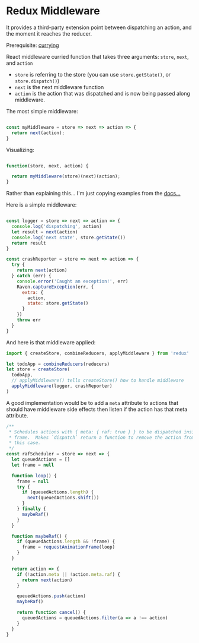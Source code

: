 Redux Middleware
================
It provides a third-party extension point between dispatching an action, and the moment it reaches the reducer.


Prerequisite: [currying](https://en.wikipedia.org/wiki/Currying)


React middleware curried function that takes three arguments: `store`, `next`, and `action`

* `store` is referring to the store (you can use `store.getState()`, or `store.dispatch()`)
* `next` is the next middleware function
* `action` is the action that was dispatched and is now being passed along middleware.

The most simple middleware:
```javascript

const myMiddleware = store => next => action => {
  return next(action);
}
```

Visualizing:
```javascript

function(store, next, action) {

  return myMiddleware(store)(next)(action);
}
```

Rather than explaining this... I'm just copying examples from the [docs...](http://redux.js.org/docs/advanced/Middleware.html)

Here is a simple middleware:

```javascript

const logger = store => next => action => {
  console.log('dispatching', action)
  let result = next(action)
  console.log('next state', store.getState())
  return result
}

const crashReporter = store => next => action => {
  try {
    return next(action)
  } catch (err) {
    console.error('Caught an exception!', err)
    Raven.captureException(err, {
      extra: {
        action,
        state: store.getState()
      }
    })
    throw err
  }
}
```

And here is that middleware applied:

```javascript
import { createStore, combineReducers, applyMiddleware } from 'redux'

let todoApp = combineReducers(reducers)
let store = createStore(
  todoApp,
  // applyMiddleware() tells createStore() how to handle middleware
  applyMiddleware(logger, crashReporter)
)
```

A good implementation would be to add a `meta` attribute to actions that should have middleware side effects then listen if the action has that meta attribute.


```javascript
/**
 * Schedules actions with { meta: { raf: true } } to be dispatched inside a rAF loop
 * frame.  Makes `dispatch` return a function to remove the action from the queue in
 * this case.
 */
const rafScheduler = store => next => {
  let queuedActions = []
  let frame = null

  function loop() {
    frame = null
    try {
      if (queuedActions.length) {
        next(queuedActions.shift())
      }
    } finally {
      maybeRaf()
    }
  }

  function maybeRaf() {
    if (queuedActions.length && !frame) {
      frame = requestAnimationFrame(loop)
    }
  }

  return action => {
    if (!action.meta || !action.meta.raf) {
      return next(action)
    }

    queuedActions.push(action)
    maybeRaf()

    return function cancel() {
      queuedActions = queuedActions.filter(a => a !== action)
    }
  }
}
```
